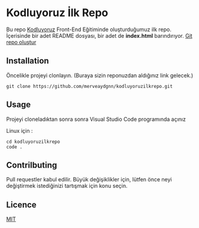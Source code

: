 # Kodluyoruz İlk Repo
Bu repo [Kodluyoruz](https://kodluyoruz.org/) Front-End Eğitiminde oluşturduğumuz ilk repo. İçerisinde bir adet README dosyası, bir adet de **index.html** barındırıyor.
[Git repo oluştur](img/git.png)

## Installation
Öncelikle projeyi clonlayın. (Buraya sizin reponuzdan aldığınız link gelecek.)
```
git clone https://github.com/merveaydgnn/kodluyoruzilkrepo.git
```
## Usage
Projeyi cloneladıktan sonra sonra Visual Studio Code programında açınız

Linux için :
```
cd kodluyoruzilkrepo
code .
```
## Contrilbuting
Pull requestler kabul edilir. Büyük değişiklikler için, lütfen önce neyi değiştirmek istediğinizi tartışmak için konu seçin.

## Licence
[MIT](https://opensource.org/licenses/MIT)